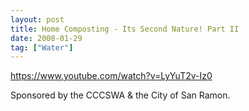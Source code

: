 ```yaml
---
layout: post
title: Home Composting - Its Second Nature! Part II
date: 2008-01-29
tag: ["Water"]
---
```


https://www.youtube.com/watch?v=LyYuT2v-Iz0  

Sponsored by the CCCSWA & the City of San Ramon.